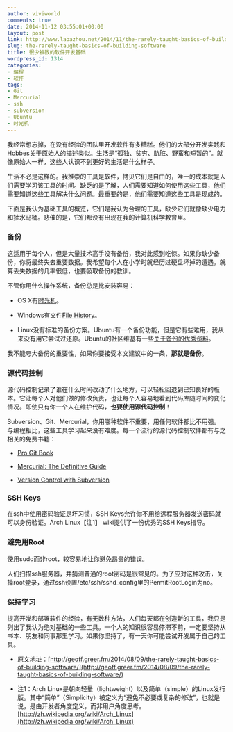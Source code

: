 ```yaml
---
author: viviworld
comments: true
date: 2014-11-12 03:55:01+00:00
layout: post
link: http://www.labazhou.net/2014/11/the-rarely-taught-basics-of-building-software/
slug: the-rarely-taught-basics-of-building-software
title: 很少被教的软件开发基础
wordpress_id: 1314
categories:
- 编程
- 软件
tags:
- Git
- Mercurial
- ssh
- subversion
- Ubuntu
- 时光机
---
```


我经常想忘掉，在没有经验的团队里开发软件有多糟糕。他们的大部分开发实践和[Hobbes关于原始人的描述](http://en.wikisource.org/wiki/Leviathan/The_First_Part#Chapter_XIII:_Of_the_Natural_Condition_of_Mankind_as_Concerning_Their_Felicity_and_Misery)类似。生活是“孤独、贫穷、肮脏、野蛮和短暂的”。就像原始人一样，这些人认识不到更好的生活是什么样子。

生活不必是这样的。我推崇的工具是软件，拷贝它们是自由的，唯一的成本就是人们需要学习该工具的时间。缺乏的是了解，人们需要知道如何使用这些工具，他们需要知道这些工具解决什么问题。最重要的是，他们需要知道这些工具是现成的。

下面是我认为基础工具的概览，它们是我认为合理的工具，缺少它们就像缺少电力和抽水马桶。悲催的是，它们都没有出现在我的计算机科学教育里。


### 备份


这适用于每个人，但是大量技术高手没有备份，我对此感到吃惊。如果你缺少备份，你将最终失去重要数据。我希望每个人在小学时就经历过硬盘坏掉的遭遇。就算丢失数据的几率很低，也要吸取备份的教训。

不管你用什么操作系统，备份总是比安装容易：



	
  * OS X有[时光机](http://support.apple.com/kb/HT1427)。

	
  * Windows有文件[File History](http://windows.microsoft.com/en-US/windows-8/how-use-file-history)。

	
  * Linux没有标准的备份方案。Ubuntu有一个备份功能，但是它有些难用，我从来没有用它尝试过还原。Ubuntu的社区维基有一些[关于备份的优秀资料](https://help.ubuntu.com/community/BackupYourSystem)。


我不能夸大备份的重要性，如果你要接受本文建议中的一条，**那就是备份**。


### 源代码控制


源代码控制记录了谁在什么时间改动了什么地方，可以轻松回退到已知良好的版本。它让每个人对他们做的修改负责，也让每个人容易地看到代码库随时间的变化情况。即使只有你一个人在维护代码，**也要使用源代码控制**！

Subversion、Git、Mercurial，你用哪种软件不重要，用任何软件都比不用强。与编程相比，这些工具学习起来没有难度。每一个流行的源代码控制软件都有与之相关的免费书籍：



	
  * [Pro Git Book](http://www.git-scm.com/book)

	
  * [Mercurial: The Definitive Guide](http://hgbook.red-bean.com/)

	
  * [Version Control with Subversion](http://svnbook.red-bean.com/)




### SSH Keys


在ssh中使用密码验证是坏习惯，SSH Keys允许你不用给远程服务器发送密码就可以身份验证。Arch Linux【注1】 wiki提供了一份优秀的SSH Keys指导。


### 避免用Root


使用sudo而非root，较容易地让你避免昂贵的错误。

人们扫描ssh服务器，并猜测普通的root密码是很常见的。为了应对这种攻击，关掉root登录，通过ssh设置/etc/ssh/sshd_config里的PermitRootLogin为no。


### 保持学习


提高开发和部署软件的经验，有无数种方法，人们每天都在创造新的工具，我只是列出了我认为绝对基础的一些工具。一个人的知识很容易停滞不前，一定要坚持从书本、朋友和同事那里学习。如果你坚持了，有一天你可能尝试开发属于自己的工具。



	
  * 原文地址：[http://geoff.greer.fm/2014/08/09/the-rarely-taught-basics-of-building-software/](http://geoff.greer.fm/2014/08/09/the-rarely-taught-basics-of-building-software/)

	
  * 注1：Arch Linux是朝向轻量（lightweight）以及简单（simple）的Linux发行版。其中“简单”（Simplicity）被定义为“避免不必要或复杂的修改”，也就是说，是由开发者角度定义，而非用户角度思考。[http://zh.wikipedia.org/wiki/Arch_Linux](http://zh.wikipedia.org/wiki/Arch_Linux)



